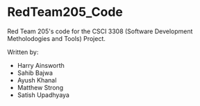 # RedTeam205_Code


Red Team 205's code for the CSCI 3308 (Software Development Metholodogies and Tools) Project.

Written by:

<ul>
  <li>Harry Ainsworth</li>
  <li>Sahib Bajwa</li>
  <li>Ayush Khanal</li>
  <li>Matthew Strong</li>
  <li>Satish Upadhyaya</li>
</ul>
